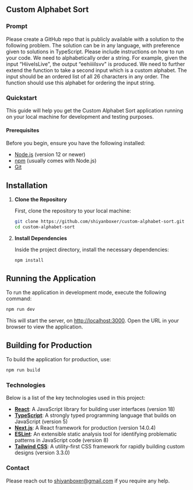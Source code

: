 ## Custom Alphabet Sort

### Prompt

Please create a GitHub repo that is publicly available with a solution to the following problem. The solution can be in any language, with preference given to solutions in TypeScript. Please include instructions on how to run your code.
We need to alphabetically order a string. For example, given the input “HiiveIsLive", the output “eehiiiilsvv" is produced.
We need to further extend the function to take a second input which is a custom alphabet. The input should be an ordered list of all 26 characters in any order. The function should use this alphabet for ordering the input string.

### Quickstart

This guide will help you get the Custom Alphabet Sort application running on your local machine for development and testing purposes.

#### Prerequisites

Before you begin, ensure you have the following installed:
- [Node.js](https://nodejs.org/) (version 12 or newer)
- [npm](https://www.npmjs.com/) (usually comes with Node.js)
- [Git](https://git-scm.com/)

## Installation

1. **Clone the Repository**
   
   First, clone the repository to your local machine:

   ```bash
   git clone https://github.com/shiyanboxer/custom-alphabet-sort.git
   cd custom-alphabet-sort
   ```

2. **Install Dependencies**
   
   Inside the project directory, install the necessary dependencies:

   ```bash
   npm install
   ```

## Running the Application

To run the application in development mode, execute the following command:

```bash
npm run dev
```

This will start the server, on [http://localhost:3000](http://localhost:3000). Open the URL in your browser to view the application.

## Building for Production

To build the application for production, use:

```bash
npm run build
```

### Technologies
Below is a list of the key technologies used in this project:

- **[React](https://reactjs.org/)**: A JavaScript library for building user interfaces (version 18)
- **[TypeScript](https://www.typescriptlang.org/)**: A strongly typed programming language that builds on JavaScript (version 5)
- **[Next.js](https://nextjs.org/)**: A React framework for production (version 14.0.4)
- **[ESLint](https://eslint.org/)**: An extensible static analysis tool for identifying problematic patterns in JavaScript code (version 8)
- **[Tailwind CSS](https://tailwindcss.com/)**: A utility-first CSS framework for rapidly building custom designs (version 3.3.0)

### Contact
Please reach out to shiyanboxer@gmail.com if you require any help.
